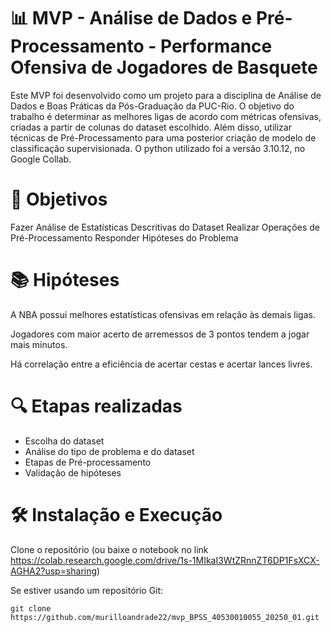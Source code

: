 # 📊 MVP - Análise de Dados e Pré-Processamento - Performance Ofensiva de Jogadores de Basquete
Este MVP foi desenvolvido como um projeto para a disciplina de Análise de Dados e Boas Práticas da Pós-Graduação da PUC-Rio. O objetivo do trabalho é determinar as melhores ligas de acordo com métricas ofensivas, criadas a partir de colunas do dataset escolhido. Além disso, utilizar técnicas de Pré-Processamento para uma posterior criação de modelo de classificação supervisionada. O python utilizado foi a versão 3.10.12, no Google Collab.

# 🧠 Objetivos
Fazer Análise de Estatísticas Descritivas do Dataset
Realizar Operações de Pré-Processamento
Responder Hipóteses do Problema

# 📚 Hipóteses
A NBA possui melhores estatísticas ofensivas em relação às demais ligas.

Jogadores com maior acerto de arremessos de 3 pontos tendem a jogar mais minutos.

Há correlação entre a eficiência de acertar cestas e acertar lances livres.

# 🔍 Etapas realizadas
- Escolha do dataset
- Análise do tipo de problema e do dataset
- Etapas de Pré-processamento
- Validação de hipóteses

# 🛠️ Instalação e Execução
Clone o repositório (ou baixe o notebook no link https://colab.research.google.com/drive/1s-1MIkaI3WtZRnnZT6DP1FsXCX-AGHA2?usp=sharing)

Se estiver usando um repositório Git:

```git clone https://github.com/murilloandrade22/mvp_BPSS_40530010055_20250_01.git```
